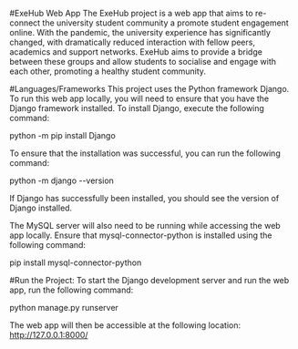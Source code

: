 #ExeHub Web App
The ExeHub project is a web app that aims to re-connect the university student community a promote student engagement online. With the pandemic, the university experience has significantly changed, with dramatically reduced interaction with fellow peers, academics and support networks. ExeHub aims to provide a bridge between these groups and allow students to socialise and engage with each other, promoting a healthy student community. 

#Languages/Frameworks
This project uses the Python framework Django. To run this web app locally, you will need to ensure that you have the Django framework installed. To install Django, execute the following command:

python -m pip install Django

To ensure that the installation was successful, you can run the following command:

python -m django --version

If Django has successfully been installed, you should see the version of Django installed. 

The MySQL server will also need to be running while accessing the web app locally. Ensure that mysql-connector-python is installed using the following command:

pip install mysql-connector-python

#Run the Project:
To start the Django development server and run the web app, run the following command:

python manage.py runserver

The web app will then be accessible at the following location: http://127.0.0.1:8000/